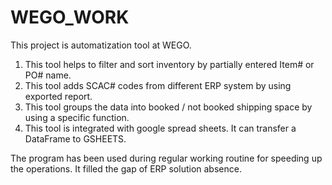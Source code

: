 # WEGO_WORK
This project is automatization tool at WEGO.

1. This tool helps to filter and sort inventory by partially entered Item# or PO# name.
2. This tool adds SCAC# codes from different ERP system by using exported report.
3. This tool groups the data into booked / not booked shipping space by using a specific function.
4. This tool is integrated with google spread sheets. It can transfer a DataFrame to GSHEETS.

The program has been used during regular working routine for speeding up the operations.
It filled the gap of ERP solution absence.

